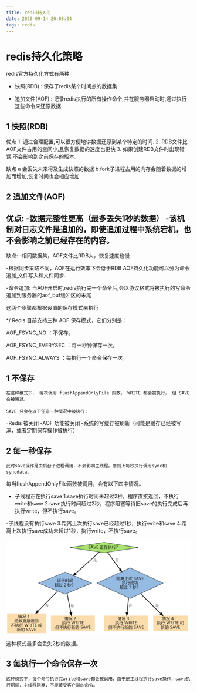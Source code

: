 ```yaml
---
title: redis持久化
date: 2020-09-14 20:08:04
tags: redis
---
```


# redis持久化策略

redis官方持久化方式有两种

- 快照(RDB) : 保存了redis某个时间点的数据集

- 追加文件(AOF) : 记录redis执行的所有操作命令,并在服务器启动时,通过执行这些命令来还原数据

## 1 快照(RDB)
优点 
	1. 通过合理配置,可以很方便地讲数据还原到某个特定的时间.
	2. RDB文件比AOF文件占用的空间小,且恢复数据的速度也更快
	3. 如果创建RDB文件时出现错误,不会影响到之前保存的版本.

缺点
	a 会丢失未来得及生成快照的数据
	b fork子进程占用的内存会随着数据的增加而增加,恢复时间也会相应增加.
<!--more-->


## 2 追加文件(AOF)
优点:
-数据完整性更高（最多丢失1秒的数据）
-该机制对日志文件是追加的，即使追加过程中系统宕机，也不会影响之前已经存在的内容。
-

缺点:
-相同数据集，AOF文件比RDB大，恢复速度也慢

-根据同步策略不同，AOF在运行效率下会低于RDB
AOF持久化功能可以分为命令追加,文件写入和文件同步.



-命令追加: 当AOF开启时,redis执行完一个命令后,会以协议格式将被执行的写命令追加到服务器的aof_buf缓冲区的末尾


[^_^]: #-写入和同步 : 每当服务器常规任务函数被执行、 或者事件处理器被执行时， aof.c/flushAppendOnlyFile 函数都会被调用， 这个函数执行以下两个工作：
	WRITE：根据条件，将 aof_buf 中的缓存写入到 AOF 文件。
	SAVE：根据条件，调用 fsync 或 fdatasync 函数，将 AOF 文件保存到磁盘中。

这两个步骤都根据设置的保存模式来执行

*/
Redis 目前支持三种 AOF 保存模式，它们分别是：

AOF_FSYNC_NO ：不保存。

AOF_FSYNC_EVERYSEC ：每一秒钟保存一次。

AOF_FSYNC_ALWAYS ：每执行一个命令保存一次。

## 1 不保存 
	在这种模式下， 每次调用 flushAppendOnlyFile 函数， WRITE 都会被执行， 但 SAVE 会被略过。

	SAVE 只会在以下任意一种情况中被执行：

-Redis 被关闭
-AOF 功能被关闭
-系统的写缓存被刷新（可能是缓存已经被写满，或者定期保存操作被执行）

## 2 每一秒保存
	此时save操作是由后台子进程调用，不会影响主线程。原则上每秒执行调用sync和syncdata。
每当flushAppendOnlyFile函数被调用，会有以下四中情况。
- 子线程正在执行save
  1.save执行时间未超过2秒，程序直接返回，不执行write和save
  2.save执行时间超过2秒，程序阻塞等待旧save的执行完成后再执行write，但不执行save。
  
-子线程没有执行save
  3.距离上次执行save已经超过1秒，执行write和save
  4.距离上次执行save成功未超过1秒，执行write，不执行save。

![Alt text](/images/redis_save_per_second.png)


这种模式最多会丢失2秒的数据。

## 3 每执行一个命令保存一次
	这种模式下，每个命令执行完write和save都会被调用，由于是主线程执行save操作，save执行期间，主线程阻塞，不能接受客户端的命令。

